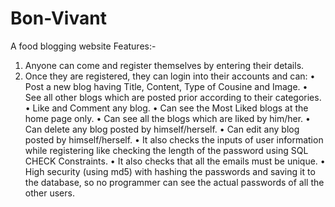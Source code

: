 # Bon-Vivant
A food blogging website
Features:- 
1) Anyone can come and register themselves by entering their details.
2) Once they are registered, they can login into their accounts and can:
    •	Post a new blog having Title, Content, Type of Cousine and Image.
    •	See all other blogs which are posted prior according to their categories.
    •	Like and Comment any blog.
    •	Can see the Most Liked blogs at the home page only.
    •	Can see all the blogs which are liked by him/her.
    •	Can delete any blog posted by himself/herself.
    •	Can edit any blog posted by himself/herself.
    •	It also checks the inputs of user information while registering like checking the length of the password using SQL CHECK Constraints. 
    •	It also checks that all the emails must be unique.
    •	High security (using md5) with hashing the passwords and saving it to the database, so no programmer can see the actual passwords of all the other users.




